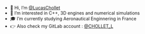 - 👋 Hi, I’m [@LucasChollet](https://github.com/LucasChollet)
- 👀 I’m interested in C++, 3D engines and numerical simulations
- 🎓 I’m currently studying Aeronautical Enginnering in France
- 👉 Also check my GitLab account : [@CHOLLET_L](https://gitlab.com/CHOLLET_L)
